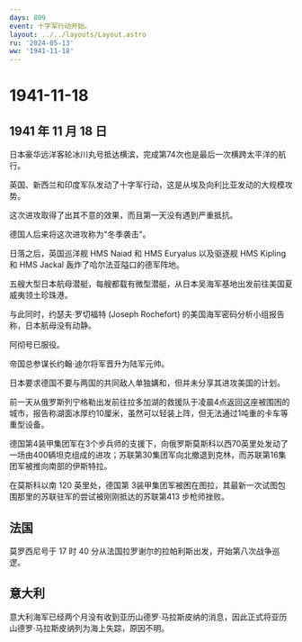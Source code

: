 ```yaml
---
days: 809
event: 十字军行动开始。
layout: ../../layouts/Layout.astro
ru: '2024-05-13'
ww: '1941-11-18'
---
```


# 1941-11-18

## 1941 年 11 月 18 日

日本豪华远洋客轮冰川丸号抵达横滨，完成第74次也是最后一次横跨太平洋的航行。

英国、新西兰和印度军队发动了十字军行动，这是从埃及向利比亚发动的大规模攻势。

这次进攻取得了出其不意的效果，而且第一天没有遇到严重抵抗。

德国人后来将这次进攻称为"冬季袭击"。

日落之后，英国巡洋舰 HMS Naiad 和 HMS Euryalus 以及驱逐舰 HMS Kipling 和 HMS Jackal 轰炸了哈尔法亚隘口的德军阵地。

五艘大型日本航母潜艇，每艘都载有微型潜艇，从日本吴海军基地出发前往美国夏威夷领土珍珠港。

与此同时，约瑟夫·罗切福特 (Joseph Rochefort)
的美国海军密码分析小组报告称，日本航母没有动静。

阿彻号已服役。

帝国总参谋长约翰·迪尔将军晋升为陆军元帅。

日本要求德国不要与两国的共同敌人单独媾和，但并未分享其进攻美国的计划。

前一天从俄罗斯列宁格勒出发前往拉多加湖的救援队于凌晨4点返回这座被围困的城市，报告称湖面冰厚约10厘米，虽然可以轻装上阵，但无法通过1吨重的卡车等重型设备。

德国第4装甲集团军在3个步兵师的支援下，向俄罗斯莫斯科以西70英里处发动了一场由400辆坦克组成的进攻；苏联第30集团军向北撤退到克林，而苏联第16集团军被推向南部的伊斯特拉。

在莫斯科以南 120 英里处，德国第 3装甲集团军被困在图拉，其最新一次试图包围那里的苏联驻军的尝试被刚刚抵达的苏联第413 步枪师挫败。

## 法国

莫罗西尼号于 17 时 40
分从法国拉罗谢尔的拉帕利斯出发，开始第八次战争巡逻。

## 意大利

意大利海军已经两个月没有收到亚历山德罗·马拉斯皮纳的消息，因此正式将亚历山德罗·马拉斯皮纳列为海上失踪，原因不明。